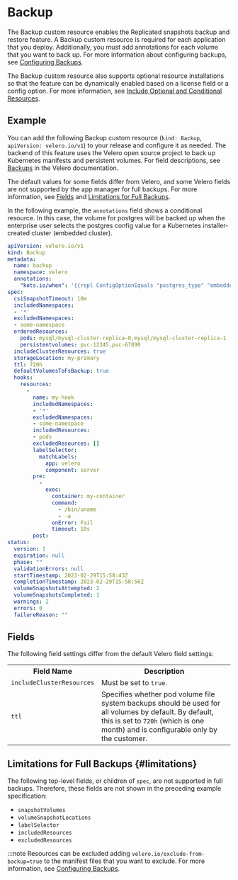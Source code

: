 # Backup

The Backup custom resource enables the Replicated snapshots backup and restore feature. A Backup custom resource is required for each application that you deploy. Additionally, you must add annotations for each volume that you want to back up. For more information about configuring backups, see [Configuring Backups](/vendor/snapshots-configuring-backups).

The Backup custom resource also supports optional resource installations so that the feature can be dynamically enabled based on a license field or a config option. For more information, see [Include Optional and Conditional Resources](/vendor/packaging-include-resources).

## Example

You can add the following Backup custom resource (`kind: Backup`, `apiVersion: velero.io/v1`) to your release and configure it as needed. The backend of this feature uses the Velero open source project to back up Kubernetes manifests and persistent volumes. For field descriptions, see [Backups](https://velero.io/docs/v1.10/api-types/backup/) in the Velero documentation.

The default values for some fields differ from Velero, and some Velero fields are not supported by the app manager for full backups. For more information, see [Fields](#fields) and [Limitations for Full Backups](#limitations).

In the following example, the `annotations` field shows a conditional resource. In this case, the volume for postgres will be backed up when the enterprise user selects the postgres config value for a Kubernetes installer-created cluster (embedded cluster).

```yaml
apiVersion: velero.io/v1
kind: Backup
metadata:
  name: backup
  namespace: velero
  annotations:
    "kots.io/when": '{{repl ConfigOptionEquals "postgres_type" "embedded_postgres" }}'
spec: 
  csiSnapshotTimeout: 10m
  includedNamespaces:
  - '*'
  excludedNamespaces:
  - some-namespace
  orderedResources:
    pods: mysql/mysql-cluster-replica-0,mysql/mysql-cluster-replica-1
    persistentvolumes: pvc-12345,pvc-67890
  includeClusterResources: true
  storageLocation: my-primary
  ttl: 720h
  defaultVolumesToFsBackup: true
  hooks:
    resources:
      -
        name: my-hook
        includedNamespaces:
        - '*'
        excludedNamespaces:
        - some-namespace
        includedResources:
        - pods
        excludedResources: []
        labelSelector:
          matchLabels:
            app: velero
            component: server
        pre:
          -
            exec:
              container: my-container
              command:
                - /bin/uname
                - -a
              onError: Fail
              timeout: 10s
        post:
status:
  version: 1
  expiration: null
  phase: ""
  validationErrors: null
  startTimestamp: 2023-02-29T15:58:43Z
  completionTimestamp: 2023-02-29T15:58:56Z
  volumeSnapshotsAttempted: 2
  volumeSnapshotsCompleted: 1
  warnings: 2
  errors: 0
  failureReason: ""
```

## Fields

The following field settings differ from the default Velero field settings: 

<table>
  <tr>
    <th width="30%">Field Name</th>
    <th width="70%">Description</th>
  </tr>
  <tr>
    <td><code>includeClusterResources</code></td>
    <td>Must be set to <code>true</code>.</td>
  </tr>
  <tr>
    <td><code>ttl</code></td>
    <td> Specifies whether pod volume file system backups should be used for all volumes by default. By default, this is set to <code>720h</code> (which is one month) and is configurable only by the customer.</td>
  </tr>
</table>

## Limitations for Full Backups {#limitations}

The following top-level fields, or children of `spec`, are not supported in full backups. Therefore, these fields are not shown in the preceding example specification:

- `snapshotVolumes`
- `volumeSnapshotLocations`
- `labelSelector`
- `includedResources`
- `excludedResources`

:::note
Resources can be excluded adding `velero.io/exclude-from-backup=true` to the manifest files that you want to exclude. For more information, see [Configuring Backups](/vendor/snapshots-configuring-backups).